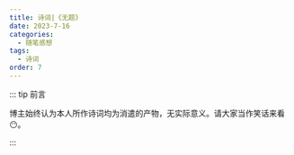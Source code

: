 ```yaml
---
title: 诗词|《无题》
date: 2023-7-16
categories: 
  - 随笔感想
tags: 
  - 诗词
order: 7
---
```


::: tip 前言

 博主始终认为本人所作诗词均为消遣的产物，无实际意义。请大家当作笑话来看😶。

:::

<poem t="《无题》" :p="['长秋将夜待明月，抚柳嗅花芳香谢','云际执灯寻仙女，一眼望尽长安街']"/> 

